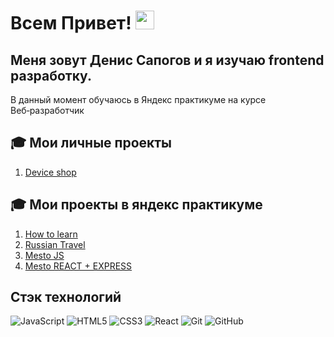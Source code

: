 # Всем Привет! <img src="https://raw.githubusercontent.com/MartinHeinz/MartinHeinz/master/wave.gif" width="30px">

## Меня зовут Денис Сапогов и я изучаю frontend разработку.

В данный момент обучаюсь в Яндекс практикуме на курсе Веб‑разработчик

## :mortar_board: Мои личные проекты

1.  [Device shop](https://github.com/General4056/deviceShop)

## :mortar_board: Мои проекты в яндекс практикуме

1.  [How to learn](https://github.com/General4056/how-to-learn)
2.  [Russian Travel](https://github.com/General4056/russian-travel)
3.  [Mesto JS](https://github.com/General4056/mesto)
4.  [Mesto REACT + EXPRESS](https://github.com/General4056/react-mesto-api-full)

## Стэк технологий

![JavaScript](https://img.shields.io/badge/-JavaScript-black?style=flat-square&logo=javascript)
![HTML5](https://img.shields.io/badge/-HTML5-E34F26?style=flat-square&logo=html5&logoColor=white)
![CSS3](https://img.shields.io/badge/-CSS3-1572B6?style=flat-square&logo=css3)
![React](https://img.shields.io/badge/-React-black?style=flat-square&logo=react)
![Git](https://img.shields.io/badge/-Git-black?style=flat-square&logo=git)
![GitHub](https://img.shields.io/badge/-GitHub-181717?style=flat-square&logo=github)

<!--
**General4056/General4056** is a ✨ _special_ ✨ repository because its `README.md` (this file) appears on your GitHub profile.

Here are some ideas to get you started:

- 🔭 I’m currently working on ...
- 🌱 I’m currently learning ...
- 👯 I’m looking to collaborate on ...
- 🤔 I’m looking for help with ...
- 💬 Ask me about ...
- 📫 How to reach me: ...
- 😄 Pronouns: ...
- ⚡ Fun fact: ...
  -->

